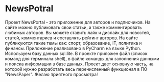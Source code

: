 # NewsPotral
Проект NewsPortal - это приложение для авторов и подписчиков. На сайте можно публиковать свои статьи, а также комментировать любимых авторов. Вы можете ставить лайк и дислайк для новостей, статей, комментариев и составлять рейтинг авторов. На сайте публикуются такие темы как: спорт, образование, IT, политика и финансы. Приложение реализовано в PyCharm на языке Python. Используем базу данных sql.lite. В проекте приложен файл (список команд для терминала shell), в файле команды для заполнения данными и поиска информации в базе данных. Проект дает основную часть, на которой нужно разработать весь перечисленный функционал в ПО "NewsPaper". Желаю приятного просмотра! 

